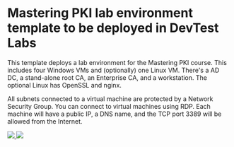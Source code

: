 # Mastering PKI lab environment template to be deployed in DevTest Labs

This template deploys a lab environment for the Mastering PKI course. This includes four Windows VMs and (optionally) one Linux VM. There's a AD DC, a stand-alone root CA, an Enterprise CA, and a workstation. The optional Linux has OpenSSL and nginx.

All subnets connected to a virtual machine are protected by a Network Security Group. You can connect to virtual machines using RDP. Each machine will have a public IP, a DNS name, and the TCP port 3389 will be allowed from the Internet.

<a href="https://portal.azure.com/#create/Microsoft.Template/uri/https%3A%2F%2Fraw.githubusercontent.com%2FPaulDash%2FLab-Environments%2Fmaster%2FEnvironments%2FMastering-PKI%2Fazuredeploy.json" target="_blank">
    <img src="http://azuredeploy.net/deploybutton.png"/>
</a>
<a href="http://armviz.io/#/?load=https%3A%2F%2Fraw.githubusercontent.com%2FPaulDash%2FLab-Environments%2Fmaster%2FEnvironments%2FMastering-PKI%2Fazuredeploy.json" target="_blank">
    <img src="http://armviz.io/visualizebutton.png"/>
</a>
